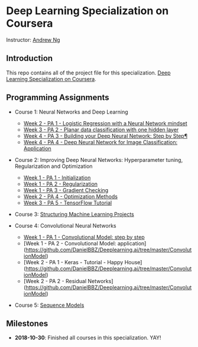 # Deep Learning Specialization on Coursera


Instructor: [Andrew Ng](http://www.andrewng.org/)

## Introduction

This repo contains all of the project file for this specialization. [Deep Learning Specialization on Coursera](https://www.coursera.org/specializations/deep-learning).

## Programming Assignments

- Course 1: Neural Networks and Deep Learning

  - [Week 2 - PA 1 - Logistic Regression with a Neural Network mindset](https://github.com/DanielBBZ/Deeplearning.ai/tree/master/NeuralNetworksAndDeepLearning)
  - [Week 3 - PA 2 - Planar data classification with one hidden layer](https://github.com/DanielBBZ/Deeplearning.ai/tree/master/NeuralNetworksAndDeepLearning)
  - [Week 4 - PA 3 - Building your Deep Neural Network: Step by Step¶](https://github.com/DanielBBZ/Deeplearning.ai/tree/master/NeuralNetworksAndDeepLearning)
  - [Week 4 - PA 4 - Deep Neural Network for Image Classification: Application](https://github.com/DanielBBZ/Deeplearning.ai/tree/master/NeuralNetworksAndDeepLearning)

- Course 2: Improving Deep Neural Networks: Hyperparameter tuning, Regularization and Optimization

  - [Week 1 - PA 1 - Initialization](https://github.com/DanielBBZ/Deeplearning.ai/tree/master/Hyperparameter%20tuning%2C%20Regularization%20and%20Optimization)
  - [Week 1 - PA 2 - Regularization](https://github.com/DanielBBZ/Deeplearning.ai/tree/master/Hyperparameter%20tuning%2C%20Regularization%20and%20Optimization)
  - [Week 1 - PA 3 - Gradient Checking](https://github.com/DanielBBZ/Deeplearning.ai/tree/master/Hyperparameter%20tuning%2C%20Regularization%20and%20Optimization)
  - [Week 2 - PA 4 - Optimization Methods](https://github.com/DanielBBZ/Deeplearning.ai/tree/master/Hyperparameter%20tuning%2C%20Regularization%20and%20Optimization)
  - [Week 3 - PA 5 - TensorFlow Tutorial](https://github.com/DanielBBZ/Deeplearning.ai/tree/master/Hyperparameter%20tuning%2C%20Regularization%20and%20Optimization)

- Course 3: [Structuring Machine Learning Projects](https://github.com/DanielBBZ/Deeplearning.ai/tree/master/Structuring%20Machine%20Learning)

  
- Course 4: Convolutional Neural Networks

  - [Week 1 - PA 1 - Convolutional Model: step by step](https://github.com/DanielBBZ/Deeplearning.ai/tree/master/ConvolutionModel)
  - [Week 1 - PA 2 - Convolutional Model: application] (https://github.com/DanielBBZ/Deeplearning.ai/tree/master/ConvolutionModel)
  - [Week 2 - PA 1 - Keras - Tutorial - Happy House] (https://github.com/DanielBBZ/Deeplearning.ai/tree/master/ConvolutionModel)
  - [Week 2 - PA 2 - Residual Networks] (https://github.com/DanielBBZ/Deeplearning.ai/tree/master/ConvolutionModel)
  
- Course 5: [Sequence Models](https://github.com/DanielBBZ/Deeplearning.ai/tree/master/SequenceModel) 



## Milestones

  - **2018-10-30**: Finished all courses in this specialization. YAY! 
